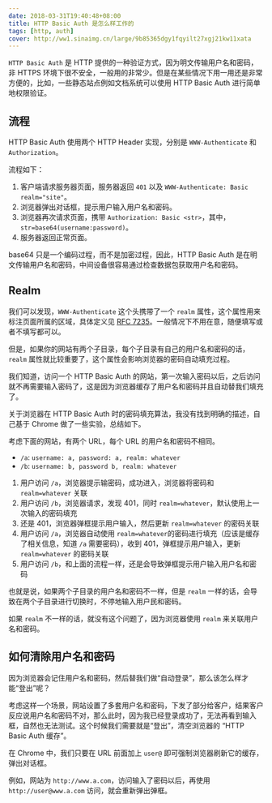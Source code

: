 ```yaml
---
date: 2018-03-31T19:40:48+08:00
title: HTTP Basic Auth 是怎么样工作的
tags: [http, auth]
cover: http://ww1.sinaimg.cn/large/9b85365dgy1fqyilt27xgj21kw11xata
---
```

`HTTP Basic Auth` 是 HTTP 提供的一种验证方式，因为明文传输用户名和密码，非 HTTPS 环境下很不安全，一般用的非常少。但是在某些情况下用一用还是非常方便的，比如，一些静态站点例如文档系统可以使用 HTTP Basic Auth 进行简单地权限验证。

<!--more-->

## 流程

HTTP Basic Auth 使用两个 HTTP Header 实现，分别是 `WWW-Authenticate` 和 `Authorization`。

流程如下：

1. 客户端请求服务器页面，服务器返回 `401` 以及 `WWW-Authenticate: Basic realm="site"`。
2. 浏览器弹出对话框，提示用户输入用户名和密码。
3. 浏览器再次请求页面，携带 `Authorization: Basic <str>`，其中，`str=base64(username:password)`。
4. 服务器返回正常页面。

base64 只是一个编码过程，而不是加密过程，因此，HTTP Basic Auth 是在明文传输用户名和密码，中间设备很容易通过检查数据包获取用户名和密码。

## Realm

我们可以发现，`WWW-Authenticate` 这个头携带了一个 `realm` 属性，这个属性用来标注页面所属的区域，具体定义见 [RFC 7235](https://tools.ietf.org/html/rfc7235#section-2.2)。一般情况下不用在意，随便填写或者不填写都可以。

但是，如果你的网站有两个子目录，每个子目录有自己的用户名和密码的话，`realm` 属性就比较重要了，这个属性会影响浏览器的密码自动填充过程。

我们知道，访问一个 HTTP Basic Auth 的网站，第一次输入密码以后，之后访问就不再需要输入密码了，这是因为浏览器缓存了用户名和密码并且自动替我们填充了。

关于浏览器在 HTTP Basic Auth 时的密码填充算法，我没有找到明确的描述，自己基于 Chrome 做了一些实验，总结如下。

考虑下面的网站，有两个 URL，每个 URL 的用户名和密码不相同。

- `/a`: `username: a, password: a, realm: whatever`
- `/b`: `username: b, password b, realm: whatever`

1. 用户访问 `/a`，浏览器提示输密码，成功进入，浏览器将密码和 `realm=whatever` 关联
2. 用户访问 `/b`，浏览器请求，发现 401，同时 `realm=whatever`，默认使用上一次输入的密码填充
3. 还是 401，浏览器弹框提示用户输入，然后更新 `realm=whatever` 的密码关联
4. 用户访问 `/a`，浏览器自动使用 `realm=whatever`的密码进行填充（应该是缓存了相关信息，知道 `/a` 需要密码），收到 401，弹框提示用户输入，更新 `realm=whatever` 的密码关联
5. 用户访问 `/b`，和上面的流程一样，还是会导致弹框提示用户输入用户名和密码

也就是说，如果两个子目录的用户名和密码不一样，但是 `realm` 一样的话，会导致在两个子目录进行切换时，不停地输入用户民和密码。

如果 `realm` 不一样的话，就没有这个问题了，因为浏览器使用 `realm` 来关联用户名和密码。

## 如何清除用户名和密码

因为浏览器会记住用户名和密码，然后替我们做“自动登录”，那么该怎么样才能“登出”呢？

考虑这样一个场景，网站设置了多套用户名和密码，下发了部分给客户，结果客户反应说用户名和密码不对，那么此时，因为我已经登录成功了，无法再看到输入框，自然也无法测试。这个时候我们需要就是“登出”，清空浏览器的 “HTTP Basic Auth 缓存”。

在 Chrome 中，我们只要在 URL 前面加上 `user@` 即可强制浏览器刷新它的缓存，弹出对话框。

例如，网站为 `http://www.a.com`，访问输入了密码以后，再使用 `http://user@www.a.com` 访问，就会重新弹出弹框。
